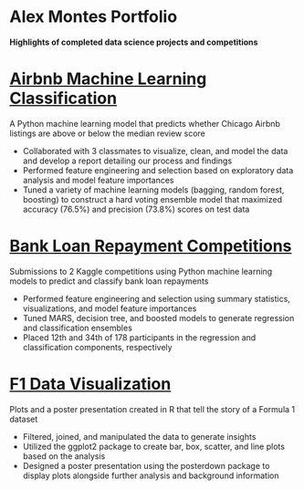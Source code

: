 # Alex Montes Portfolio
**Highlights of completed data science projects and competitions**

# [Airbnb Machine Learning Classification](https://github.com/amontes27/Airbnb_ML_Classification)
A Python machine learning model that predicts whether Chicago Airbnb listings are above or below the median review score
- Collaborated with 3 classmates to visualize, clean, and model the data and develop a report detailing our process and findings
 - Performed feature engineering and selection based on exploratory data analysis and model feature importances
 - Tuned a variety of machine learning models (bagging, random forest, boosting) to construct a hard voting ensemble model that maximized accuracy (76.5%) and precision (73.8%) scores on test data
 
 # [Bank Loan Repayment Competitions](https://github.com/amontes27/Loan_Competition)
Submissions to 2 Kaggle competitions using Python machine learning models to predict and classify bank loan repayments
- Performed feature engineering and selection using summary statistics, visualizations, and model feature importances
- Tuned MARS, decision tree, and boosted models to generate regression and classification ensembles
- Placed 12th and 34th of 178 participants in the regression and classification components, respectively

# [F1 Data Visualization](https://github.com/amontes27/F1_Data_Visualization)
Plots and a poster presentation created in R that tell the story of a Formula 1 dataset
- Filtered, joined, and manipulated the data to generate insights
- Utilized the ggplot2 package to create bar, box, scatter, and line plots based on the analysis
- Designed a poster presentation using the posterdown package to display plots alongside further analysis and background information
